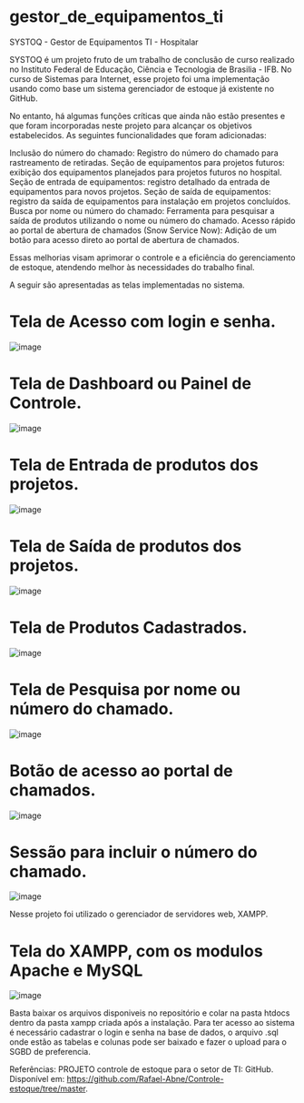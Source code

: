 # gestor_de_equipamentos_ti
SYSTOQ - Gestor de Equipamentos TI - Hospitalar

SYSTOQ é um projeto fruto de um trabalho de conclusão de curso realizado no Instituto Federal de Educação, Ciência e Tecnologia de Brasilia - IFB.
No curso de Sistemas para Internet, esse projeto foi uma implementação usando como base um sistema gerenciador de estoque já existente no GitHub.

No entanto, há algumas funções críticas que ainda não estão presentes e que foram incorporadas neste projeto para alcançar os objetivos estabelecidos.
As seguintes funcionalidades que foram adicionadas:

Inclusão do número do chamado: Registro do número do chamado para rastreamento de retiradas.
Seção de equipamentos para projetos futuros: exibição dos equipamentos planejados para projetos futuros no hospital.
Seção de entrada de equipamentos: registro detalhado da entrada de equipamentos para novos projetos.
Seção de saída de equipamentos: registro da saída de equipamentos para instalação em projetos concluídos.
Busca por nome ou número do chamado: Ferramenta para pesquisar a saída de produtos utilizando o nome ou número do chamado.
Acesso rápido ao portal de abertura de chamados (Snow Service Now): Adição de um botão para acesso direto ao portal de abertura de chamados.

Essas melhorias visam aprimorar o controle e a eficiência do gerenciamento de estoque, atendendo melhor às necessidades do trabalho final.

A seguir são apresentadas as telas implementadas no sistema.

# Tela de Acesso com login e senha.
![image](https://github.com/user-attachments/assets/a070ca94-7989-4c0d-8194-45ec3ac60e72)

# Tela de Dashboard ou Painel de Controle.
![image](https://github.com/user-attachments/assets/dc295ff1-f7a4-4c94-8266-bd7143d01a7a)

# Tela de Entrada de produtos dos projetos.
![image](https://github.com/user-attachments/assets/8bb3712d-a323-46ce-992a-42109996346a)

# Tela de Saída de produtos dos projetos.
![image](https://github.com/user-attachments/assets/fc40fcaf-555e-4e0a-a222-2e9a2394b45a)

# Tela de Produtos Cadastrados.
![image](https://github.com/user-attachments/assets/fa113d6e-3f6f-4fb9-b949-57af77fe5b61)

# Tela de Pesquisa por nome ou número do chamado.
![image](https://github.com/user-attachments/assets/321b003a-acf4-466a-b977-08c2a5f2c4cd)

# Botão de acesso ao portal de chamados.
![image](https://github.com/user-attachments/assets/85e07df1-2524-4956-a87f-72eaf42bffcd)

# Sessão para incluir o número do chamado.
![image](https://github.com/user-attachments/assets/5359dbbe-9db0-44f2-a376-ba7c817ad74d)

Nesse projeto foi utilizado o gerenciador de servidores web, XAMPP.

# Tela do XAMPP, com os modulos Apache e MySQL
![image](https://github.com/user-attachments/assets/b06a6649-f4fe-4e75-9412-ce5aa3d505dc)

Basta baixar os arquivos disponiveis no repositório e colar na pasta htdocs dentro da pasta xampp criada após a instalação.
Para ter acesso ao sistema é necessário cadastrar o login e senha na base de dados, o arquivo .sql onde estão as tabelas e colunas pode ser baixado e fazer o upload para o SGBD de preferencia.

Referências:
PROJETO controle de estoque para o setor de TI: GitHub. Disponível em: https://github.com/Rafael-Abne/Controle-estoque/tree/master.








